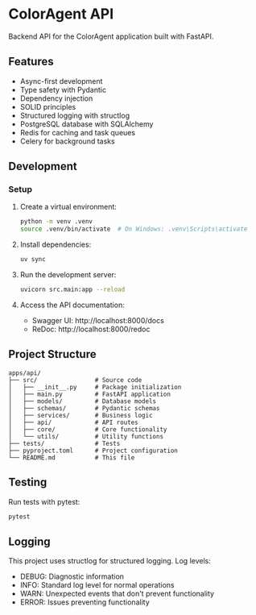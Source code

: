 # ColorAgent API

Backend API for the ColorAgent application built with FastAPI.

## Features

- Async-first development
- Type safety with Pydantic
- Dependency injection
- SOLID principles
- Structured logging with structlog
- PostgreSQL database with SQLAlchemy
- Redis for caching and task queues
- Celery for background tasks

## Development

### Setup

1. Create a virtual environment:
   ```bash
   python -m venv .venv
   source .venv/bin/activate  # On Windows: .venv\Scripts\activate
   ```

2. Install dependencies:
   ```bash
   uv sync
   ```

3. Run the development server:
   ```bash
   uvicorn src.main:app --reload
   ```

4. Access the API documentation:
   - Swagger UI: http://localhost:8000/docs
   - ReDoc: http://localhost:8000/redoc

## Project Structure

```
apps/api/
├── src/                # Source code
│   ├── __init__.py     # Package initialization
│   ├── main.py         # FastAPI application
│   ├── models/         # Database models
│   ├── schemas/        # Pydantic schemas
│   ├── services/       # Business logic
│   ├── api/            # API routes
│   ├── core/           # Core functionality
│   └── utils/          # Utility functions
├── tests/              # Tests
├── pyproject.toml      # Project configuration
└── README.md           # This file
```

## Testing

Run tests with pytest:

```bash
pytest
```

## Logging

This project uses structlog for structured logging. Log levels:

- DEBUG: Diagnostic information
- INFO: Standard log level for normal operations
- WARN: Unexpected events that don't prevent functionality
- ERROR: Issues preventing functionality
